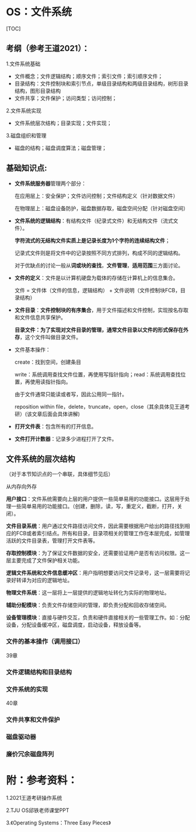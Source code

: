 # OS：文件系统



[TOC]



## 考纲（参考王道2021）：

1.文件系统基础

- 文件概念；文件逻辑结构；顺序文件；索引文件；索引顺序文件；
- 目录结构：文件控制块和索引节点，单级目录结构和两级目录结构，树形目录结构，图形目录结构
- 文件共享；文件保护；访问类型；访问控制；

2.文件系统实现

- 文件系统层次结构；目录实现；文件实现；

3.磁盘组织和管理

- 磁盘的结构；磁盘调度算法；磁盘管理；



## 基础知识点:

- **文件系统服务器**管理两个部分：

  在应用层上：安全保护；文件访问控制；文件结构定义（针对数据文件）

  在物理层上：磁盘设备防护，磁盘数据存取，磁盘空间分配（针对磁盘空间）

- **文件系统的逻辑结构**：有结构文件（纪录式文件）和无结构文件（流式文件）。

  **字符流式的无结构文件实质上是记录长度为1个字符的连续结构文件**；

  记录式文件则是将文件中的记录按照不同方式排列，构成不同的逻辑结构。

  对于优缺点的讨论一般从**词或块的查找**，**文件管理**，**适用范围**三方面讨论。

- **文件的定义**：文件是以计算机硬盘为载体的存储在计算机上的信息集合。

  文件 = 文件体（文件的信息，逻辑结构） + 文件说明（文件控制块FCB，目录结构）

- **文件目录**：**文件控制块的有序集合**，用于文件描述和文件控制，实现按名存取和文件信息共享保护。

  **目录文件：**为了实现对文件目录的管理，通常文件目录以文件的形式保存在**外存**，这个文件叫做目录文件。

- 文件基本操作：

  create：找到空间，创建条目

  write：系统调用查找文件位置，再使用写指针指向；read：系统调用查找位置，再使用读指针指向。

  由于文件通常只能读或者写，因此公用同一指针。

  reposition within file，delete，truncate，open，close（其余具体见王道考研）(该文章后面会具体讲解)

- **打开文件表**：包含所有的打开信息。

- **文件打开计数器**：记录多少进程打开了文件。



## 文件系统的层次结构

（对于本节知识点的一个串联，具体细节见后）

从内存向外存

**用户接口**：文件系统需要向上层的用户提供一些简单易用的功能接口。这层用于处理一些简单易用的功能接口。（创建，删除，读，写，重定义，截断，打开，关闭）。

**文件目录系统**：用户通过文件路径访问文件，因此需要根据用户给出的路径找到相应的FCB或者索引结点。所有和目录，目录项相关的管理工作在本层完成，如管理活跃的文件目录表，管理打开文件表等。

**存取控制模块**：为了保证文件数据的安全，还需要验证用户是否有访问权限。这一层主要完成了文件保护相关功能。

**逻辑文件系统和文件信息缓冲区**：用户指明想要访问文件记录号，这一层需要将记录好转译为对应的逻辑地址。

**物理文件系统**：这一层将上一层提供的逻辑地址转化为实际的物理地址。

**辅助分配模块**：负责文件存储空间的管理，即负责分配和回收存储空间。

**设备管理模块**：直接与硬件交互，负责和硬件直接相关的一些管理工作。如：分配设备，分配设备缓冲区，磁盘调度，启动设备，释放设备等。



### 文件的基本操作（调用接口）

39章                                                                                                                                                                                                                                                                                                                                                                                                                                                                                                                                                                                                                                                                                                                                                                                                                                                                                                                                                                                                                                                                                                                                                                                                                                                                                                                                                                                                                                                                                                                                                                                                                                                                                                                         



### 文件逻辑结构和目录结构                                                                                                          



   

### 文件系统的实现

40章



### 文件共享和文件保护



### 磁盘驱动器



### 廉价冗余磁盘阵列





# 附：参考资料：

1.2021王道考研操作系统

2.TJU OS邱铁老师课堂PPT

3.《Operating Systems：Three Easy Pieces》



